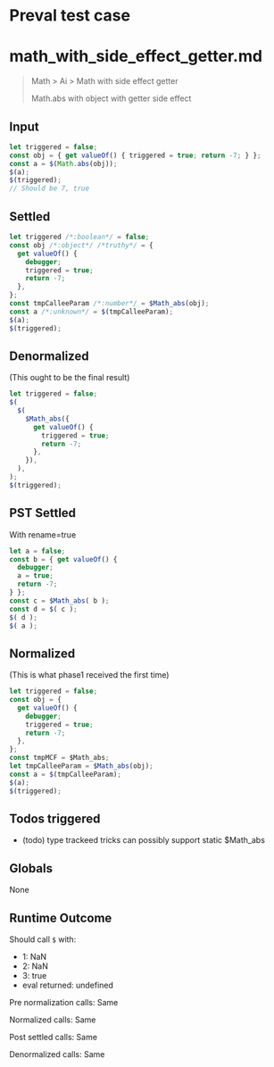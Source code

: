 # Preval test case

# math_with_side_effect_getter.md

> Math > Ai > Math with side effect getter
>
> Math.abs with object with getter side effect

## Input

`````js filename=intro
let triggered = false;
const obj = { get valueOf() { triggered = true; return -7; } };
const a = $(Math.abs(obj));
$(a);
$(triggered);
// Should be 7, true
`````


## Settled


`````js filename=intro
let triggered /*:boolean*/ = false;
const obj /*:object*/ /*truthy*/ = {
  get valueOf() {
    debugger;
    triggered = true;
    return -7;
  },
};
const tmpCalleeParam /*:number*/ = $Math_abs(obj);
const a /*:unknown*/ = $(tmpCalleeParam);
$(a);
$(triggered);
`````


## Denormalized
(This ought to be the final result)

`````js filename=intro
let triggered = false;
$(
  $(
    $Math_abs({
      get valueOf() {
        triggered = true;
        return -7;
      },
    }),
  ),
);
$(triggered);
`````


## PST Settled
With rename=true

`````js filename=intro
let a = false;
const b = { get valueOf() {
  debugger;
  a = true;
  return -7;
} };
const c = $Math_abs( b );
const d = $( c );
$( d );
$( a );
`````


## Normalized
(This is what phase1 received the first time)

`````js filename=intro
let triggered = false;
const obj = {
  get valueOf() {
    debugger;
    triggered = true;
    return -7;
  },
};
const tmpMCF = $Math_abs;
let tmpCalleeParam = $Math_abs(obj);
const a = $(tmpCalleeParam);
$(a);
$(triggered);
`````


## Todos triggered


- (todo) type trackeed tricks can possibly support static $Math_abs


## Globals


None


## Runtime Outcome


Should call `$` with:
 - 1: NaN
 - 2: NaN
 - 3: true
 - eval returned: undefined

Pre normalization calls: Same

Normalized calls: Same

Post settled calls: Same

Denormalized calls: Same
